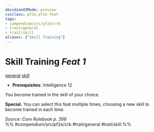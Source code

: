 ```yaml
---
obsidianUIMode: preview
cssclass: pf2e,pf2e-feat
tags:
- compendium/src/pf2e/crb
- trait/general
- trait/skill
aliases: ["Skill Training"]
---
```

# Skill Training  *Feat 1*  
[general](/rules/traits/general.md)  [skill](/rules/traits/skill.md)  

- **Prerequisites**: Intelligence 12

You become trained in the skill of your choice.

**Special.** You can select this feat multiple times, choosing a new skill to become trained in each time.

*Source: Core Rulebook p. 266*  
%% #compendium/src/pf2e/crb #trait/general #trait/skill %%